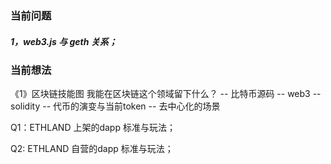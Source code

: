 ### 当前问题
##### 1，web3.js 与 geth 关系；

### 当前想法

《1》区块链技能图
我能在区块链这个领域留下什么？
	-- 比特币源码
	-- web3
	-- solidity
	-- 代币的演变与当前token
	-- 去中心化的场景

Q1：ETHLAND 上架的dapp 标准与玩法；

Q2: ETHLAND 自营的dapp 标准与玩法；



